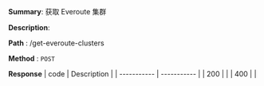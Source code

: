 **Summary**: 获取 Everoute 集群

**Description**:

**Path** : /get-everoute-clusters

**Method** : `POST`

**Response**
| code      | Description |
| ----------- | ----------- |
|  200   |       |
|  400   |       |


